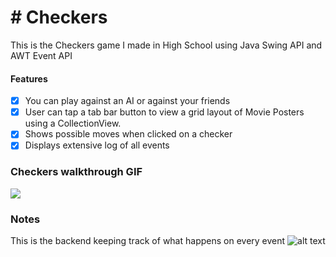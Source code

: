 # # Checkers
This is the Checkers game I made in High School using Java Swing API and AWT Event API

#### Features
- [x] You can play against an AI or against your friends
- [x] User can tap a tab bar button to view a grid layout of Movie Posters using a CollectionView.
- [x] Shows possible moves when clicked on a checker
- [x] Displays extensive log of all events

### Checkers walkthrough GIF
<img src="http://g.recordit.co/8s9PTqHZyz.gif" ><br>

### Notes
This is the backend keeping track of what happens on every event
![alt text](https://i.imgur.com/BFrw87I.png)
